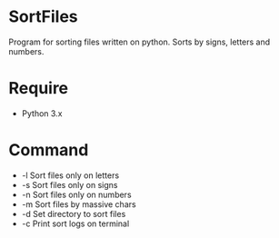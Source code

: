 # SortFiles
Program for sorting files written on python. Sorts by signs, letters and numbers.

# Require
 - Python 3.x

# Command
 - -l Sort files only on letters
 - -s Sort files only on signs
 - -n Sort files only on numbers
 - -m Sort files by massive chars
 - -d Set directory to sort files
 - -c Print sort logs on terminal